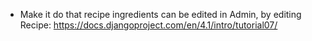 - Make it do that recipe ingredients can be edited in Admin, by editing Recipe: https://docs.djangoproject.com/en/4.1/intro/tutorial07/
